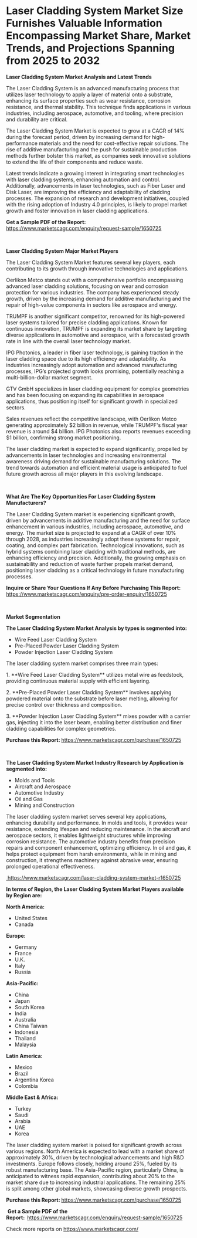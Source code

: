 <p><h1>Laser Cladding System Market Size Furnishes Valuable Information Encompassing Market Share, Market Trends, and Projections Spanning from 2025 to 2032</h1></p><p><strong>Laser Cladding System Market Analysis and Latest Trends</strong></p>
<p><p>The Laser Cladding System is an advanced manufacturing process that utilizes laser technology to apply a layer of material onto a substrate, enhancing its surface properties such as wear resistance, corrosion resistance, and thermal stability. This technique finds applications in various industries, including aerospace, automotive, and tooling, where precision and durability are critical.</p><p>The Laser Cladding System Market is expected to grow at a CAGR of 14% during the forecast period, driven by increasing demand for high-performance materials and the need for cost-effective repair solutions. The rise of additive manufacturing and the push for sustainable production methods further bolster this market, as companies seek innovative solutions to extend the life of their components and reduce waste.</p><p>Latest trends indicate a growing interest in integrating smart technologies with laser cladding systems, enhancing automation and control. Additionally, advancements in laser technologies, such as Fiber Laser and Disk Laser, are improving the efficiency and adaptability of cladding processes. The expansion of research and development initiatives, coupled with the rising adoption of Industry 4.0 principles, is likely to propel market growth and foster innovation in laser cladding applications.</p></p>
<p><strong>Get a Sample PDF of the Report:&nbsp;</strong> <a href="https://www.marketscagr.com/enquiry/request-sample/1650725?utm_campaign=3501&utm_medium=2&utm_source=Github&utm_content=ia&utm_term=08042025&utm_id=laser-cladding-system">https://www.marketscagr.com/enquiry/request-sample/1650725</a></p>
<p>&nbsp;</p>
<p><strong>Laser Cladding System Major Market Players</strong></p>
<p><p>The Laser Cladding System Market features several key players, each contributing to its growth through innovative technologies and applications. </p><p>Oerlikon Metco stands out with a comprehensive portfolio encompassing advanced laser cladding solutions, focusing on wear and corrosion protection for various industries. The company has experienced steady growth, driven by the increasing demand for additive manufacturing and the repair of high-value components in sectors like aerospace and energy. </p><p>TRUMPF is another significant competitor, renowned for its high-powered laser systems tailored for precise cladding applications. Known for continuous innovation, TRUMPF is expanding its market share by targeting diverse applications in automotive and aerospace, with a forecasted growth rate in line with the overall laser technology market.</p><p>IPG Photonics, a leader in fiber laser technology, is gaining traction in the laser cladding space due to its high efficiency and adaptability. As industries increasingly adopt automation and advanced manufacturing processes, IPG’s projected growth looks promising, potentially reaching a multi-billion-dollar market segment.</p><p>GTV GmbH specializes in laser cladding equipment for complex geometries and has been focusing on expanding its capabilities in aerospace applications, thus positioning itself for significant growth in specialized sectors.</p><p>Sales revenues reflect the competitive landscape, with Oerlikon Metco generating approximately $2 billion in revenue, while TRUMPF's fiscal year revenue is around $4 billion. IPG Photonics also reports revenues exceeding $1 billion, confirming strong market positioning. </p><p>The laser cladding market is expected to expand significantly, propelled by advancements in laser technologies and increasing environmental awareness driving demand for sustainable manufacturing solutions. The trend towards automation and efficient material usage is anticipated to fuel future growth across all major players in this evolving landscape.</p></p>
<p>&nbsp;</p>
<p><strong>What Are The Key Opportunities For Laser Cladding System Manufacturers?</strong></p>
<p><p>The Laser Cladding System market is experiencing significant growth, driven by advancements in additive manufacturing and the need for surface enhancement in various industries, including aerospace, automotive, and energy. The market size is projected to expand at a CAGR of over 10% through 2028, as industries increasingly adopt these systems for repair, coating, and complex part fabrication. Technological innovations, such as hybrid systems combining laser cladding with traditional methods, are enhancing efficiency and precision. Additionally, the growing emphasis on sustainability and reduction of waste further propels market demand, positioning laser cladding as a critical technology in future manufacturing processes.</p></p>
<p><strong>Inquire or Share Your Questions If Any Before Purchasing This Report:</strong> <a href="https://www.marketscagr.com/enquiry/pre-order-enquiry/1650725?utm_campaign=3501&utm_medium=2&utm_source=Github&utm_content=ia&utm_term=08042025&utm_id=laser-cladding-system">https://www.marketscagr.com/enquiry/pre-order-enquiry/1650725</a></p>
<p>&nbsp;</p>
<p><strong>Market Segmentation</strong></p>
<p><strong>The Laser Cladding System Market Analysis by types is segmented into:</strong></p>
<p><ul><li>Wire Feed Laser Cladding System</li><li>Pre-Placed Powder Laser Cladding System</li><li>Powder Injection Laser Cladding System</li></ul></p>
<p><p>The laser cladding system market comprises three main types: </p><p>1. **Wire Feed Laser Cladding System** utilizes metal wire as feedstock, providing continuous material supply with efficient layering. </p><p>2. **Pre-Placed Powder Laser Cladding System** involves applying powdered material onto the substrate before laser melting, allowing for precise control over thickness and composition. </p><p>3. **Powder Injection Laser Cladding System** mixes powder with a carrier gas, injecting it into the laser beam, enabling better distribution and finer cladding capabilities for complex geometries.</p></p>
<p><strong>Purchase this Report:&nbsp;</strong><a href="https://www.marketscagr.com/purchase/1650725?utm_campaign=3501&utm_medium=2&utm_source=Github&utm_content=ia&utm_term=08042025&utm_id=laser-cladding-system">https://www.marketscagr.com/purchase/1650725</a></p>
<p>&nbsp;</p>
<p><strong>The Laser Cladding System Market Industry Research by Application is segmented into:</strong></p>
<p><ul><li>Molds and Tools</li><li>Aircraft and Aerospace</li><li>Automotive Industry</li><li>Oil and Gas</li><li>Mining and Construction</li></ul></p>
<p><p>The laser cladding system market serves several key applications, enhancing durability and performance. In molds and tools, it provides wear resistance, extending lifespan and reducing maintenance. In the aircraft and aerospace sectors, it enables lightweight structures while improving corrosion resistance. The automotive industry benefits from precision repairs and component enhancement, optimizing efficiency. In oil and gas, it helps protect equipment from harsh environments, while in mining and construction, it strengthens machinery against abrasive wear, ensuring prolonged operational effectiveness.</p></p>
<p><a href="https://www.marketscagr.com/laser-cladding-system-market-r1650725?utm_campaign=3501&utm_medium=2&utm_source=Github&utm_content=ia&utm_term=08042025&utm_id=laser-cladding-system">&nbsp;https://www.marketscagr.com/laser-cladding-system-market-r1650725</a></p>
<p><strong>In terms of Region, the Laser Cladding System Market Players available by Region are:</strong></p>
<p>
    <p> <strong> North America: </strong>
        <ul>
            <li>United States</li>
            <li>Canada</li>
        </ul>
        </p> 
    <p> <strong> Europe: </strong>
        <ul>
            <li>Germany</li>
            <li>France</li>
            <li>U.K.</li>
            <li>Italy</li>
            <li>Russia</li>
        </ul>
        </p> 
    <p> <strong> Asia-Pacific: </strong>
        <ul>
            <li>China</li>
            <li>Japan</li>
            <li>South Korea</li>
            <li>India</li>
            <li>Australia</li>
            <li>China Taiwan</li>
            <li>Indonesia</li>
            <li>Thailand</li>
            <li>Malaysia</li>
        </ul>
        </p> 
    <p> <strong> Latin America: </strong>
        <ul>
            <li>Mexico</li>
            <li>Brazil</li>
            <li>Argentina Korea</li>
            <li>Colombia</li>
        </ul>
        </p> 
    <p> <strong> Middle East & Africa: </strong>
        <ul>
            <li>Turkey</li>
            <li>Saudi</li>
            <li>Arabia</li>
            <li>UAE</li>
            <li>Korea</li>
        </ul>
    </p>
    </p>
<p><p>The laser cladding system market is poised for significant growth across various regions. North America is expected to lead with a market share of approximately 30%, driven by technological advancements and high R&D investments. Europe follows closely, holding around 25%, fueled by its robust manufacturing base. The Asia-Pacific region, particularly China, is anticipated to witness rapid expansion, contributing about 20% to the market share due to increasing industrial applications. The remaining 25% is split among other global markets, showcasing diverse growth prospects.</p></p>
<p><strong>Purchase this Report: </strong><a href="https://www.marketscagr.com/purchase/1650725?utm_campaign=3501&utm_medium=2&utm_source=Github&utm_content=ia&utm_term=08042025&utm_id=laser-cladding-system">https://www.marketscagr.com/purchase/1650725</a></p>
<p>&nbsp;<strong>Get a Sample PDF of the Report:&nbsp;&nbsp;</strong><a href="https://www.marketscagr.com/enquiry/request-sample/1650725?utm_campaign=3501&utm_medium=2&utm_source=Github&utm_content=ia&utm_term=08042025&utm_id=laser-cladding-system">https://www.marketscagr.com/enquiry/request-sample/1650725</a></p>
<p><strong></strong></p>
<p>Check more reports on <a href="https://www.marketscagr.com/?utm_campaign=3501&utm_medium=2&utm_source=Github&utm_content=ia&utm_term=08042025&utm_id=laser-cladding-system">https://www.marketscagr.com/</a></p>